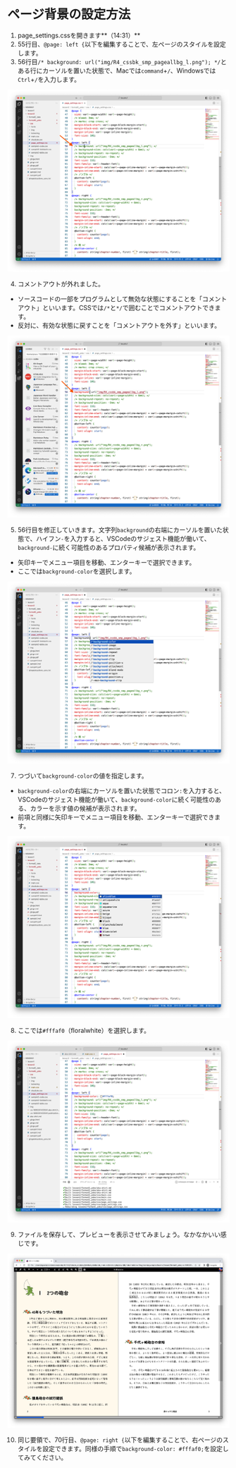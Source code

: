 # ページ背景の設定方法

1. page_settings.cssを開きます**（14:31）**
2. 55行目、`@page: left {`以下を編集することで、左ページのスタイルを設定します。
3. 56行目`/* background: url("img/R4_cssbk_smp_pageallbg_l.png"); */`とある行にカーソルを置いた状態で、Macでは`command`+`/`、Windowsでは`Ctrl`+`/`を入力します。

![](./images/4-create-your-book-in-vivliostyle-2/2-page-background-settings/4-2-1.png)

4. コメントアウトが外れました。
  - ソースコードの一部をプログラムとして無効な状態にすることを「コメントアウト」といいます。CSSでは`/*`と`*/`で囲むことでコメントアウトできます。
  - 反対に、有効な状態に戻すことを「コメントアウトを外す」といいます。

![](./images/4-create-your-book-in-vivliostyle-2/2-page-background-settings/4-2-2.png)

5. 56行目を修正していきます。文字列`background`の右端にカーソルを置いた状態で、ハイフン`-`を入力すると、VSCodeのサジェスト機能が働いて、`background-`に続く可能性のあるプロパティ候補が表示されます。
  - 矢印キーでメニュー項目を移動、エンターキーで選択できます。
  - ここでは`background-color`を選択します。

![](./images/4-create-your-book-in-vivliostyle-2/2-page-background-settings/4-2-3.png)

7. つづいて`background-color`の値を指定します。
  - `background-color`の右端にカーソルを置いた状態でコロン`:`を入力すると、VSCodeのサジェスト機能が働いて、`background-color`に続く可能性のある、カラーを示す値の候補が表示されます。
  - 前項と同様に矢印キーでメニュー項目を移動、エンターキーで選択できます。

![](./images/4-create-your-book-in-vivliostyle-2/2-page-background-settings/4-2-4.png)

8. ここでは`#fffaf0`（floralwhite）を選択します。

![](./images/4-create-your-book-in-vivliostyle-2/2-page-background-settings/4-2-5.png)

9. ファイルを保存して、プレビューを表示させてみましょう。なかなかいい感じです。

![](./images/4-create-your-book-in-vivliostyle-2/2-page-background-settings/4-2-6.png)

10. 同じ要領で、70行目、`@page: right {`以下を編集することで、右ページのスタイルを設定できます。同様の手順で`background-color: #fffaf0;`を設定してみてください。